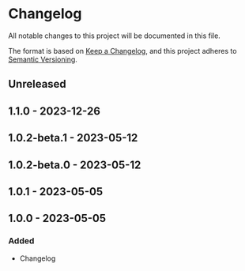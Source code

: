 # Changelog

All notable changes to this project will be documented in this file.

The format is based on [Keep a Changelog](https://keepachangelog.com/en/1.0.0/),
and this project adheres to [Semantic Versioning](https://semver.org/spec/v2.0.0.html).

## Unreleased

## 1.1.0 - 2023-12-26

## 1.0.2-beta.1 - 2023-05-12

## 1.0.2-beta.0 - 2023-05-12

## 1.0.1 - 2023-05-05

## 1.0.0 - 2023-05-05
### Added
- Changelog
